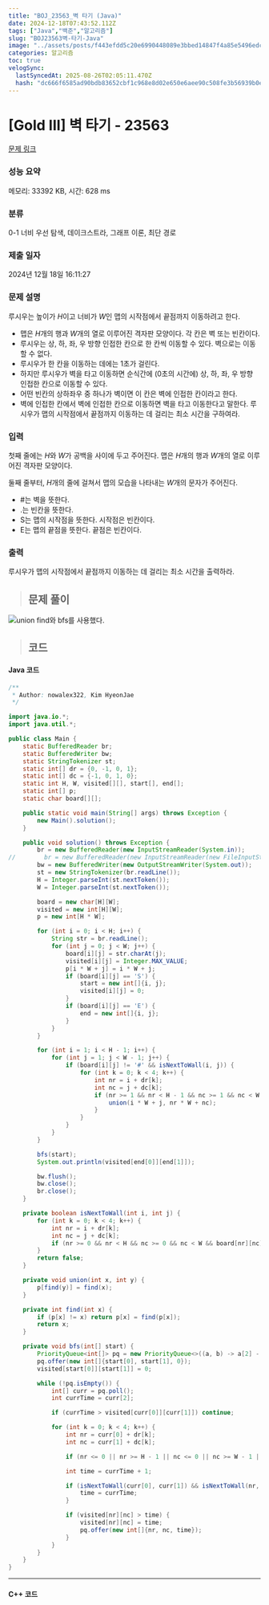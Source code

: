 ```yaml
---
title: "BOJ_23563_벽 타기 (Java)"
date: 2024-12-18T07:43:52.112Z
tags: ["Java","백준","알고리즘"]
slug: "BOJ23563벽-타기-Java"
image: "../assets/posts/f443efdd5c20e6990448089e3bbed14847f4a85e5496edcd0a2d127e71cd7786.png"
categories: 알고리즘
toc: true
velogSync:
  lastSyncedAt: 2025-08-26T02:05:11.470Z
  hash: "dc666f6585ad90bdb83652cbf1c968e8d02e650e6aee90c508fe3b56939b0e73"
---
```


# [Gold III] 벽 타기 - 23563 

[문제 링크](https://www.acmicpc.net/problem/23563) 

### 성능 요약

메모리: 33392 KB, 시간: 628 ms

### 분류

0-1 너비 우선 탐색, 데이크스트라, 그래프 이론, 최단 경로

### 제출 일자

2024년 12월 18일 16:11:27

### 문제 설명

루시우는 높이가 $H$이고 너비가 $W$인 맵의 시작점에서 끝점까지 이동하려고 한다.

- 맵은 $H$개의 행과 $W$개의 열로 이루어진 격자판 모양이다. 각 칸은 벽 또는 빈칸이다.
- 루시우는 상, 하, 좌, 우 방향 인접한 칸으로 한 칸씩 이동할 수 있다. 벽으로는 이동할 수 없다.
- 루시우가 한 칸을 이동하는 데에는 1초가 걸린다.
- 하지만 루시우가 벽을 타고 이동하면 순식간에 (0초의 시간에) 상, 하, 좌, 우 방향 인접한 칸으로 이동할 수 있다.
- 어떤 빈칸의 상하좌우 중 하나가 벽이면 이 칸은 벽에 인접한 칸이라고 한다.
- 벽에 인접한 칸에서 벽에 인접한 칸으로 이동하면 벽을 타고 이동한다고 말한다.
루시우가 맵의 시작점에서 끝점까지 이동하는 데 걸리는 최소 시간을 구하여라.

### 입력 

첫째 줄에는 $H$와 $W$가 공백을 사이에 두고 주어진다. 맵은 $H$개의 행과 $W$개의 열로 이루어진 격자판 모양이다.

둘째 줄부터, $H$개의 줄에 걸쳐서 맵의 모습을 나타내는 $W$개의 문자가 주어진다.

- #는 벽을 뜻한다.
- .는 빈칸을 뜻한다.
- S는 맵의 시작점을 뜻한다. 시작점은 빈칸이다.
- E는 맵의 끝점을 뜻한다. 끝점은 빈칸이다.

### 출력 

 <p>루시우가 맵의 시작점에서 끝점까지 이동하는 데 걸리는 최소 시간을 출력하라.</p>
 

> ## 문제 풀이

![](/assets/posts/f443efdd5c20e6990448089e3bbed14847f4a85e5496edcd0a2d127e71cd7786.png)union find와 bfs를 사용했다.


> ## 코드

#### Java 코드
```java
/**
 * Author: nowalex322, Kim HyeonJae
 */

import java.io.*;
import java.util.*;

public class Main {
    static BufferedReader br;
    static BufferedWriter bw;
    static StringTokenizer st;
    static int[] dr = {0, -1, 0, 1};
    static int[] dc = {-1, 0, 1, 0};
    static int H, W, visited[][], start[], end[];
    static int[] p;
    static char board[][];

    public static void main(String[] args) throws Exception {
        new Main().solution();
    }

    public void solution() throws Exception {
        br = new BufferedReader(new InputStreamReader(System.in));
//        br = new BufferedReader(new InputStreamReader(new FileInputStream("src/main/java/BOJ_23563_벽타기/input.txt")));
        bw = new BufferedWriter(new OutputStreamWriter(System.out));
        st = new StringTokenizer(br.readLine());
        H = Integer.parseInt(st.nextToken());
        W = Integer.parseInt(st.nextToken());

        board = new char[H][W];
        visited = new int[H][W];
        p = new int[H * W];

        for (int i = 0; i < H; i++) {
            String str = br.readLine();
            for (int j = 0; j < W; j++) {
                board[i][j] = str.charAt(j);
                visited[i][j] = Integer.MAX_VALUE;
                p[i * W + j] = i * W + j;
                if (board[i][j] == 'S') {
                    start = new int[]{i, j};
                    visited[i][j] = 0;
                }
                if (board[i][j] == 'E') {
                    end = new int[]{i, j};
                }
            }
        }

        for (int i = 1; i < H - 1; i++) {
            for (int j = 1; j < W - 1; j++) {
                if (board[i][j] != '#' && isNextToWall(i, j)) {
                    for (int k = 0; k < 4; k++) {
                        int nr = i + dr[k];
                        int nc = j + dc[k];
                        if (nr >= 1 && nr < H - 1 && nc >= 1 && nc < W - 1 && board[nr][nc] != '#' && isNextToWall(nr, nc)) {
                            union(i * W + j, nr * W + nc);
                        }
                    }
                }
            }
        }

        bfs(start);
        System.out.println(visited[end[0]][end[1]]);

        bw.flush();
        bw.close();
        br.close();
    }

    private boolean isNextToWall(int i, int j) {
        for (int k = 0; k < 4; k++) {
            int nr = i + dr[k];
            int nc = j + dc[k];
            if (nr >= 0 && nr < H && nc >= 0 && nc < W && board[nr][nc] == '#') return true;
        }
        return false;
    }

    private void union(int x, int y) {
        p[find(y)] = find(x);
    }

    private int find(int x) {
        if (p[x] != x) return p[x] = find(p[x]);
        return x;
    }

    private void bfs(int[] start) {
        PriorityQueue<int[]> pq = new PriorityQueue<>((a, b) -> a[2] - b[2]);
        pq.offer(new int[]{start[0], start[1], 0});
        visited[start[0]][start[1]] = 0;

        while (!pq.isEmpty()) {
            int[] curr = pq.poll();
            int currTime = curr[2];

            if (currTime > visited[curr[0]][curr[1]]) continue;

            for (int k = 0; k < 4; k++) {
                int nr = curr[0] + dr[k];
                int nc = curr[1] + dc[k];

                if (nr <= 0 || nr >= H - 1 || nc <= 0 || nc >= W - 1 || board[nr][nc] == '#') continue;

                int time = currTime + 1;

                if (isNextToWall(curr[0], curr[1]) && isNextToWall(nr, nc) && find(curr[0] * W + curr[1]) == find(nr * W + nc)) {
                    time = currTime;
                }

                if (visited[nr][nc] > time) {
                    visited[nr][nc] = time;
                    pq.offer(new int[]{nr, nc, time});
                }
            }
        }
    }
}
```
---
#### C++ 코드
```c

```
